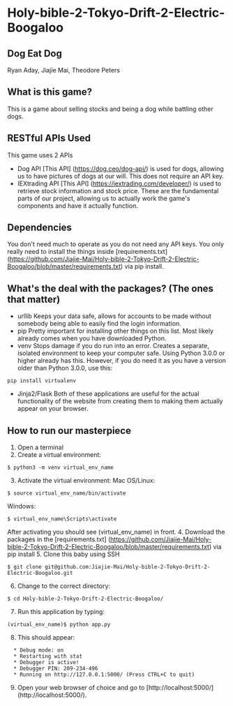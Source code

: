 # Holy-bible-2-Tokyo-Drift-2-Electric-Boogaloo
## Dog Eat Dog
Ryan Aday, Jiajie Mai, Theodore Peters

## What is this game?
This is a game about selling stocks and being a dog while battling other dogs.

## RESTful APIs Used
This game uses 2 APIs
- Dog API
[This API] (https://dog.ceo/dog-api/) is used for dogs, allowing us to have pictures of dogs at our will. This does not require an API key. 
- IEXtrading API
[This API] (https://iextrading.com/developer/) is used to retrieve stock information and stock price. These are the fundamental parts of our project, allowing us to actually work the game's components and have it actually function.

## Dependencies
You don't need much to operate as you do not need any API keys. You only really need to install the things inside [requirements.txt] (https://github.com/Jiajie-Mai/Holy-bible-2-Tokyo-Drift-2-Electric-Boogaloo/blob/master/requirements.txt) via pip install.

## What's the deal with the packages? (The ones that matter)
- urllib
Keeps your data safe, allows for accounts to be made without somebody being able to easily find the login information.
- pip
Pretty important for installing other things on this list. Most likely already comes when you have downloaded Python.
- venv
Stops damage if you do run into an error. Creates a separate, isolated environment to keep your computer safe. Using Python 3.0.0 or higher already has this. However, if you do need it as you have a version older than Python 3.0.0, use this:
```
pip install virtualenv
```
- Jinja2/Flask
Both of these applications are useful for the actual functionality of the website from creating them to making them actually appear on your browser.

## How to run our masterpiece
1. Open a terminal
2. Create a virtual environment:
```
$ python3 -m venv virtual_env_name
```
3. Activate the virtual environment:
Mac OS/Linux:
```
$ source virtual_env_name/bin/activate
```
Windows:
```
$ virtual_env_name\Scripts\activate
```
After activating you should see (virtual_env_name) in front.
4. Download the packages in the [requirements.txt] (https://github.com/Jiajie-Mai/Holy-bible-2-Tokyo-Drift-2-Electric-Boogaloo/blob/master/requirements.txt) via pip install
5. Clone this baby using SSH
```
$ git clone git@github.com:Jiajie-Mai/Holy-bible-2-Tokyo-Drift-2-Electric-Boogaloo.git
```
6. Change to the correct directory:
```
$ cd Holy-bible-2-Tokyo-Drift-2-Electric-Boogaloo/
```
7. Run this application by typing:
```
(virtual_env_name)$ python app.py
```
8. This should appear: 
```
  * Debug mode: on
  * Restarting with stat
  * Debugger is active!
  * Debugger PIN: 209-234-496
  * Running on http://127.0.0.1:5000/ (Press CTRL+C to quit)
```
9. Open your web browser of choice and go to [http://localhost:5000/] (http://localhost:5000/).












